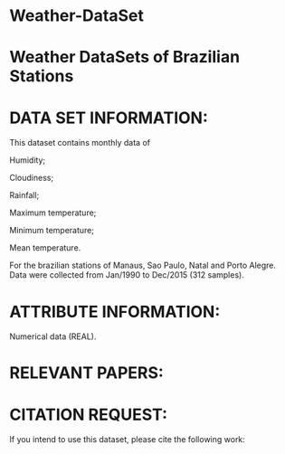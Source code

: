 # Weather-DataSet
# Weather DataSets of Brazilian Stations

# DATA SET INFORMATION:

This dataset contains monthly data of

Humidity;

Cloudiness;

Rainfall;

Maximum temperature;

Minimum temperature;

Mean temperature. 

For the brazilian stations of Manaus, Sao Paulo, Natal and Porto Alegre. Data were collected from Jan/1990 to Dec/2015 (312 samples).

# ATTRIBUTE INFORMATION:

Numerical data (REAL).

# RELEVANT PAPERS:


# CITATION REQUEST:

If you intend to use this dataset, please cite the following work:

